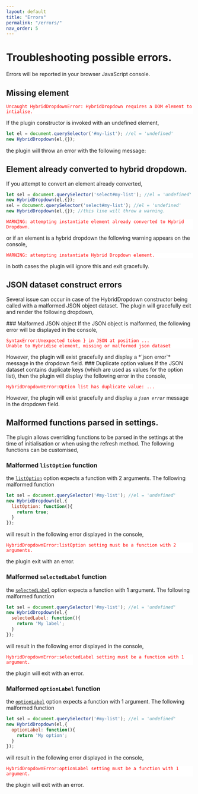 ```yaml
---
layout: default
title: "Errors"
permalink: "/errors/"
nav_order: 5
---
```


# Troubleshooting possible errors.
Errors will be reported in your browser JavaScript console.

## Missing element
<div class="language-plaintext highlighter-rouge" style="background:white;color:red">
  <div class="highlight">
    <pre class="highlight"><code style="background:white;border:none">Uncaught HybridDropdownError: HybridDropdown requires a DOM element to intialise.</code></pre>
      </div>
    </div>
If the plugin constructor is invoked with an undefined element,

```javascript
let el = document.querySelector('#my-list'); //el = 'undefined'
new HybridDropdown(el,{});
```
the plugin will throw an error with the following message:

## Element already converted to hybrid dropdown.
If you attempt to convert an element already converted,
```javascript
let sel = document.querySelector('select#my-list'); //el = 'undefined'
new HybridDropdown(el,{});
sel = document.querySelector('select#my-list'); //el = 'undefined'
new HybridDropdown(el,{}); //this line will throw a warning.
```
<div class="language-plaintext highlighter-rouge" style
="background:white;color:red">
  <div class="highlight">
    <pre class="highlight"><code style="background:white;border:none">WARNING: attempting instantiate element already converted to Hybrid Dropdown.</code></pre>
  </div>
</div>
or if an element is a hybrid dropdown the following warning appears on the console,
<div class="language-plaintext highlighter-rouge" style
="background:white;color:red">
  <div class="highlight">
    <pre class="highlight"><code style="background:white;border:none">WARNING: attempting instantiate Hybrid Dropdown element.</code></pre>
  </div>
</div>
in both cases the plugin will ignore this and exit gracefully.

## JSON dataset construct errors
Several issue can occur in case of the HybridDropdown constructor being called with a malformed JSON object dataset.
The plugin will gracefully exit and render the following dropdown,
<div id="json-field" class="hybrid-list">
  <script type="application/json">
    {
      "":"Select a dish",
    }
   </script>
</div>
### Malformed JSON object
If the JSON object is malformed, the following error will be displayed in the console,
<div class="language-plaintext highlighter-rouge" style="background:white;color:red">
  <div class="highlight">
    <pre class="highlight"><code style="background:white;border:none">SyntaxError:Unexpected token } in JSON at position ...
Unable to Hybridise element, missing or malformed json dataset</code></pre>
  </div>
</div>
However, the plugin will exist gracefully and display a *`json error`* message in the dropdown field.
### Duplicate option values
If the JSON dataset contains duplicate keys (which are used as values for the option list), then the plugin will display the following error in the console,
<div class="language-plaintext highlighter-rouge" style="background:white;color:red">
  <div class="highlight">
    <pre class="highlight"><code style="background:white;border:none">HybridDropdownError:Option list has duplicate value: ...</code></pre>
  </div>
</div>

However, the plugin will exist gracefully and display a *`json error`* message in the dropdown field.

## Malformed functions parsed in settings.

The plugin allows overriding functions to be parsed in the settings at the time of initialisation or when using the refresh method.  The following functions can be customised,

### Malformed `listOption` function

the [`listOption`](/hybrid-dropdown/options/#option-listOption) option expects a function with 2 arguments.  The following malformed function

```javascript
let sel = document.querySelector('#my-list'); //el = 'undefined'
new HybridDropdown(el,{
  listOption: function(){
    return true;
  }
});
```
will result in the following error displayed in the console,

<div class="language-plaintext highlighter-rouge" style="background:white;color:red">
  <div class="highlight">
    <pre class="highlight"><code style="background:white;border:none">HybridDropdownError:listOption setting must be a function with 2 arguments.</code></pre>
  </div>
</div>

the plugin exit with an error.

### Malformed `selectedLabel` function

the [`selectedLabel`](/hybrid-dropdown/options/#option-selectedLabel) option expects a function with 1 argument.  The following malformed function

```javascript
let sel = document.querySelector('#my-list'); //el = 'undefined'
new HybridDropdown(el,{
  selectedLabel: function(){
    return 'My label';
  }
});
```
will result in the following error displayed in the console,

<div class="language-plaintext highlighter-rouge" style="background:white;color:red">
  <div class="highlight">
    <pre class="highlight"><code style="background:white;border:none">HybridDropdownError:selectedLabel setting must be a function with 1 argument.</code></pre>
  </div>
</div>

the plugin will exit with an error.

### Malformed `optionLabel` function

the [`optionLabel`](/hybrid-dropdown/options/#option-optionLabel) option expects a function with 1 argument.  The following malformed function

```javascript
let sel = document.querySelector('#my-list'); //el = 'undefined'
new HybridDropdown(el,{
  optionLabel: function(){
    return 'My option';
  }
});
```
will result in the following error displayed in the console,

<div class="language-plaintext highlighter-rouge" style="background:white;color:red">
  <div class="highlight">
    <pre class="highlight"><code style="background:white;border:none">HybridDropdownError:optionLabel setting must be a function with 1 argument.</code></pre>
  </div>
</div>

the plugin will exit with an error.
